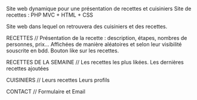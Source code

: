 Site web dynamique pour une présentation de recettes et cuisiniers
Site de recettes : PHP MVC + HTML + CSS

Site web dans lequel on retrouvera des cuisiniers et des recettes.

RECETTES //
   Présentation de la recette :  description, étapes, nombres de personnes, prix...
   Affichées de manière aléatoires et selon leur visibilité souscrite en bdd.
   Bouton like sur les recettes.
    
RECETTES DE LA SEMAINE //
  Les recettes les plus likées. 
  Les dernières recettes ajoutées
    

CUISINIERS //
  Leurs recettes
  Leurs profils
    
CONTACT //
  Formulaire et Email
